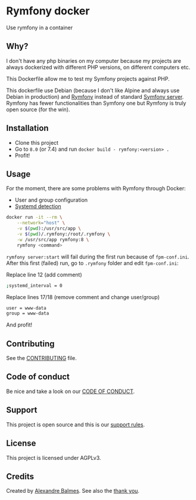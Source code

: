 # Rymfony docker

Use rymfony in a container

## Why?

I don't have any php binaries on my computer because my projects are always dockerized
with different PHP versions, on different computers etc.

This Dockerfile allow me to test my Symfony projects against PHP.

This dockerfile use Debian (because I don't like Alpine and always use Debian in production)
and [Rymfony](https://github.com/Orbitale/Rymfony) instead of standard [Symfony server](https://symfony.com/doc/current/setup/symfony_server.html).
Rymfony has fewer functionalities than Symfony one but Rymfony is truly open source (for the win).

## Installation

- Clone this project
- Go to `8.0` (or 7.4) and run `docker build - rymfony:<version> .`
- Profit!

## Usage

For the moment, there are some problems with Rymfony through Docker:

- User and group configuration
- [Systemd detection](https://github.com/Orbitale/Rymfony/issues/72)

```bash
docker run -it --rm \
	--network="host" \
	-v $(pwd):/usr/src/app \
	-v $(pwd)/.rymfony:/root/.rymfony \
	-w /usr/src/app rymfony:8 \
	rymfony <command>
```

`rymfony server:start` will fail during the first run because of `fpm-conf.ini`.
After this first (failed) run, go to `.rymfony` folder and edit `fpm-conf.ini`:

Replace line 12 (add comment)
```bash
;systemd_interval = 0
```

Replace lines 17/18 (remove comment and change user/group)

```bash
user = www-data
group = www-data
```

And profit!

## Contributing

See the [CONTRIBUTING](docs/CONTRIBUTING.md) file.

## Code of conduct

Be nice and take a look on our [CODE OF CONDUCT](docs/CODE_OF_CONDUCT.md).

## Support

This project is open source and this is our [support rules](docs/SUPPORT.md).

## License

This project is licensed under AGPLv3.

## Credits

Created by [Alexandre Balmes](https://alexandre.balmes.co).
See also the [thank you](/docs/thank-you.md).

